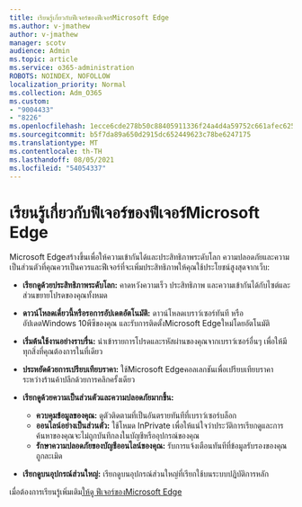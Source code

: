```yaml
---
title: เรียนรู้เกี่ยวกับฟีเจอร์ของฟีเจอร์Microsoft Edge
ms.author: v-jmathew
author: v-jmathew
manager: scotv
audience: Admin
ms.topic: article
ms.service: o365-administration
ROBOTS: NOINDEX, NOFOLLOW
localization_priority: Normal
ms.collection: Adm_O365
ms.custom:
- "9004433"
- "8226"
ms.openlocfilehash: 1ecce6cde278b50c88405911336f24a4d4a59752c661afec62536d6dd824662e
ms.sourcegitcommit: b5f7da89a650d2915dc652449623c78be6247175
ms.translationtype: MT
ms.contentlocale: th-TH
ms.lasthandoff: 08/05/2021
ms.locfileid: "54054337"
---
```

# <a name="learn-about-the-features-of-the-new-microsoft-edge"></a>เรียนรู้เกี่ยวกับฟีเจอร์ของฟีเจอร์Microsoft Edge

Microsoft Edgeสร้างขึ้นเพื่อให้ความเข้ากันได้และประสิทธิภาพระดับโลก ความปลอดภัยและความเป็นส่วนตัวที่คุณควรเป็นควรและฟีเจอร์ที่จะเพิ่มประสิทธิภาพให้คุณใช้ประโยชน์สูงสุดจากเว็บ:

- **เรียกดูด้วยประสิทธิภาพระดับโลก:** คาดหวังความเร็ว ประสิทธิภาพ และความเข้ากันได้กับไซต์และส่วนขยายโปรดของคุณทั้งหมด
- **ดาวน์โหลดเดี๋ยวนี้หรือรอการอัปเดตอัตโนมัติ:** ดาวน์โหลดเบราว์เซอร์ทันที หรืออัปเดตWindows 10พีซีของคุณ และรับการติดตั้งMicrosoft Edgeใหม่โดยอัตโนมัติ
- **เริ่มต้นใช้งานอย่างราบรื่น:** นําเข้ารายการโปรดและรหัสผ่านของคุณจากเบราว์เซอร์อื่นๆ เพื่อให้มีทุกสิ่งที่คุณต้องการในที่เดียว
- **ประหยัดด้วยการเปรียบเทียบราคา:** ใช้Microsoft Edgeคอลเลกชันเพื่อเปรียบเทียบราคาระหว่างร้านค้าปลีกด้วยการคลิกครั้งเดียว
- **เรียกดูด้วยความเป็นส่วนตัวและความปลอดภัยมากขึ้น:**
  - **ควบคุมข้อมูลของคุณ:** ดูตัวติดตามที่เป็นอันตรายทันทีที่เบราว์เซอร์บล็อก
  - **ออนไลน์อย่างเป็นส่วนตัว:** ใช้โหมด InPrivate เพื่อให้แน่ใจว่าประวัติการเรียกดูและการค้นหาของคุณจะไม่ถูกบันทึกลงในบัญชีหรืออุปกรณ์ของคุณ
  - **รักษาความปลอดภัยของบัญชีออนไลน์ของคุณ:** รับการแจ้งเตือนทันทีที่ข้อมูลรับรองของคุณถูกละเมิด

- **เรียกดูบนอุปกรณ์ส่วนใหญ่:** เรียกดูบนอุปกรณ์ส่วนใหญ่ที่เรียกใช้บนระบบปฏิบัติการหลัก

เมื่อต้องการเรียนรู้เพิ่มเติม[ให้ดู ฟีเจอร์ของMicrosoft Edge](https://go.microsoft.com/fwlink/?linkid=2146817)
